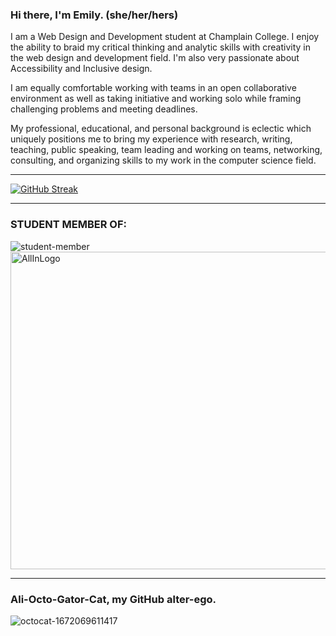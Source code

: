
### Hi there, I'm Emily. (she/her/hers)

I am a Web Design and Development student at Champlain College. I enjoy the ability to braid my critical thinking and analytic skills with creativity in the web design and development field. I'm also very passionate about Accessibility and Inclusive design. 

I am equally comfortable working with teams in an open collaborative environment as well as taking initiative and working solo while framing challenging problems and meeting deadlines.

My professional, educational, and personal background is eclectic which uniquely positions me to bring my experience with research, writing, teaching, public speaking, team leading and working on teams, networking, consulting, and organizing skills to my work in the computer science field. 





---

[![GitHub Streak](http://github-readme-streak-stats.herokuapp.com?user=emmarie-ahtunan&theme=modern-lilac2)](https://git.io/streak-stats)

---
### STUDENT MEMBER OF:
![student-member](https://user-images.githubusercontent.com/86572370/211211728-eb4784cd-5b65-4f21-9e62-cf4b61111c9c.png)<img width="508" alt="AllInLogo" src="https://user-images.githubusercontent.com/86572370/211231067-df06022b-22df-4add-929f-ae1a3acb5a0c.png">

---
### Ali-Octo-Gator-Cat, my GitHub alter-ego. 
![octocat-1672069611417](https://user-images.githubusercontent.com/86572370/211231131-df3438fa-fbd0-477e-8516-af06e9a53e7e.png)





<!--
**Emmarie-Ahtunan/Emmarie-Ahtunan** is a ✨ _special_ ✨ repository because its `README.md` (this file) appears on your GitHub profile.

Here are some ideas to get you started:

- 🔭 I’m currently working on ...
- 🌱 I’m currently learning ...
- 👯 I’m looking to collaborate on ...
- 🤔 I’m looking for help with ...
- 💬 Ask me about ...
- 📫 How to reach me: ...
- 😄 Pronouns: ...
- ⚡ Fun fact: ...
<div data-iframe-width="150" data-iframe-height="270" data-share-badge-id="65f10bb8-b69a-488d-8555-e70ade0c2b5b" data-share-badge-host="https://www.credly.com"></div><script type="text/javascript" async src="//cdn.credly.com/assets/utilities/embed.js"></script>
-->
